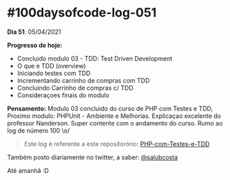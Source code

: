 # #100daysofcode-log-051

__Dia 51__: 05/04/2021

__Progresso de hoje:__
-	Concluido modulo 03 - TDD: Test Driven Development
-	O que e TDD (overview)
-	Iniciando testes com TDD
-	Incrementando carrinho de compras com TDD
-	Concluindo Carrinho de compras c/ TDD
-	Consideraçoes finais do modulo

__Pensamento:__ Modulo 03 concluido do curso de PHP com Testes e TDD, Proximo modulo: PHPUnit - Ambiente e Melhorias. Explicaçao excelente do professor Nanderson. Super contente com o andamento do curso. Rumo ao log de número 100 \o/

> Este log é referente a este repositorório: [PHP-com-Testes-e-TDD](https://github.com/salubcosta/php-testes-unitarios-e-funcionais-com-tdd)

Também posto diariamente no twitter, a saber: [@salubcosta](https://twitter.com/salubcosta)

Até amanhã :D 
